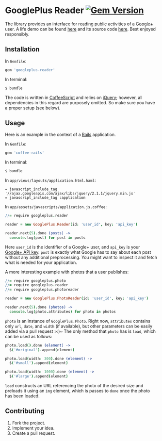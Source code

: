 # GooglePlus Reader [![Gem Version](https://badge.fury.io/rb/googleplus-reader.svg)](http://badge.fury.io/rb/googleplus-reader)

The library provides an interface for reading public activities of a
[Google+](https://plus.google.com) user. A life demo can be found
[here](http://photography.ivanukhov.com) and its source code
[here](https://github.com/IvanUkhov/photography). Best enjoyed responsibly.

## Installation

In `Gemfile`:

```ruby
gem 'googleplus-reader'
```

In terminal:

```bash
$ bundle
```

The code is written in [CoffeeScript](http://coffeescript.org) and relies on
[jQuery](http://jquery.com); however, all dependencies in this regard are
purposely omitted. So make sure you have a proper setup (see below).

## Usage

Here is an example in the context of a [Rails](http://rubyonrails.org)
application.

In `Gemfile`:

```ruby
gem 'coffee-rails'
```

In terminal:

```bash
$ bundle
```

In `app/views/layouts/application.html.haml`:

```haml
= javascript_include_tag '//ajax.googleapis.com/ajax/libs/jquery/2.1.1/jquery.min.js'
= javascript_include_tag :application
```

In `app/assets/javascripts/application.js.coffee`:

```coffee
//= require googleplus.reader

reader = new GooglePlus.Reader(id: 'user_id', key: 'api_key')

reader.next(5).done (posts) ->
  console.log(post) for post in posts
```

Here `user_id` is the identifier of a Google+ user, and `api_key` is your
[Google+ API key](https://developers.google.com/+/api/oauth). `post` is exactly
what Google has to say about each post without any additional preprocessing.
You might want to inspect it and fetch what is needed for your application.

A more interesting example with photos that a user publishes:

```coffee
//= require googleplus.photo
//= require googleplus.reader
//= require googleplus.photoreader

reader = new GooglePlus.PhotoReader(id: 'user_id', key: 'api_key')

reader.next(5).done (photos) ->
  console.log(photo.attributes) for photo in photos
```

`photo` is an instance of `GooglePlus.Photo`. Right now, `attributes` contains
only `url`, `date`, and `width` (if available), but other parameters can be
easily added via a pull request >:)~ The only method that `photo` has is
`load`, which can be used as follows:

```coffee
photo.load().done (element) ->
  $('#original').append(element)

photo.load(width: 300).done (element) ->
  $('#small').append(element)

photo.load(width: 1000).done (element) ->
  $('#large').append(element)
```

`load` constructs an URL referencing the photo of the desired size and preloads
it using an `img` element, which is passes to `done` once the photo has been
loaded.

## Contributing

1. Fork the project.
2. Implement your idea.
3. Create a pull request.
